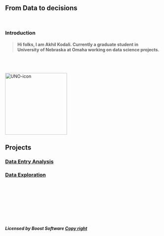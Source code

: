 ## From Data to decisions
<br>

### Introduction

> #### Hi folks, I am Akhil Kodali. Currently a graduate student in University of Nebraska at Omaha working on data science projects.

<br><br>



<img src="https://user-images.githubusercontent.com/89871722/132144234-51adf16c-46a2-43c8-8980-028fb745b144.jpg" alt="UNO-icon" width="200"/>


<br>

## Projects



### [Data Entry Analysis](https://www.unomaha.edu/)



### [Data Exploration](https://www.unomaha.edu/)

<br>

<br>
<br>
<br><br><br>
<br>









##### Licensed by Boost Software  [Copy right](https://github.com/akodali1/Data-to-decision-class/blob/main/LICENSE)
